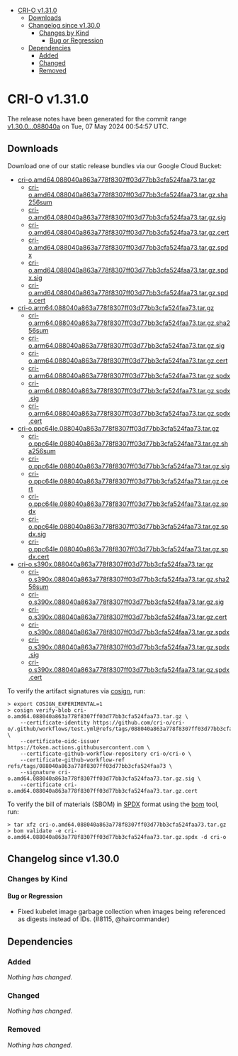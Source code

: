 - [CRI-O v1.31.0](#cri-o-v1310)
  - [Downloads](#downloads)
  - [Changelog since v1.30.0](#changelog-since-v1300)
    - [Changes by Kind](#changes-by-kind)
      - [Bug or Regression](#bug-or-regression)
  - [Dependencies](#dependencies)
    - [Added](#added)
    - [Changed](#changed)
    - [Removed](#removed)

# CRI-O v1.31.0

The release notes have been generated for the commit range
[v1.30.0...088040a](https://github.com/cri-o/cri-o/compare/v1.30.0...v1.31.0) on Tue, 07 May 2024 00:54:57 UTC.

## Downloads

Download one of our static release bundles via our Google Cloud Bucket:

- [cri-o.amd64.088040a863a778f8307ff03d77bb3cfa524faa73.tar.gz](https://storage.googleapis.com/cri-o/artifacts/cri-o.amd64.088040a863a778f8307ff03d77bb3cfa524faa73.tar.gz)
  - [cri-o.amd64.088040a863a778f8307ff03d77bb3cfa524faa73.tar.gz.sha256sum](https://storage.googleapis.com/cri-o/artifacts/cri-o.amd64.088040a863a778f8307ff03d77bb3cfa524faa73.tar.gz.sha256sum)
  - [cri-o.amd64.088040a863a778f8307ff03d77bb3cfa524faa73.tar.gz.sig](https://storage.googleapis.com/cri-o/artifacts/cri-o.amd64.088040a863a778f8307ff03d77bb3cfa524faa73.tar.gz.sig)
  - [cri-o.amd64.088040a863a778f8307ff03d77bb3cfa524faa73.tar.gz.cert](https://storage.googleapis.com/cri-o/artifacts/cri-o.amd64.088040a863a778f8307ff03d77bb3cfa524faa73.tar.gz.cert)
  - [cri-o.amd64.088040a863a778f8307ff03d77bb3cfa524faa73.tar.gz.spdx](https://storage.googleapis.com/cri-o/artifacts/cri-o.amd64.088040a863a778f8307ff03d77bb3cfa524faa73.tar.gz.spdx)
  - [cri-o.amd64.088040a863a778f8307ff03d77bb3cfa524faa73.tar.gz.spdx.sig](https://storage.googleapis.com/cri-o/artifacts/cri-o.amd64.088040a863a778f8307ff03d77bb3cfa524faa73.tar.gz.spdx.sig)
  - [cri-o.amd64.088040a863a778f8307ff03d77bb3cfa524faa73.tar.gz.spdx.cert](https://storage.googleapis.com/cri-o/artifacts/cri-o.amd64.088040a863a778f8307ff03d77bb3cfa524faa73.tar.gz.spdx.cert)
- [cri-o.arm64.088040a863a778f8307ff03d77bb3cfa524faa73.tar.gz](https://storage.googleapis.com/cri-o/artifacts/cri-o.arm64.088040a863a778f8307ff03d77bb3cfa524faa73.tar.gz)
  - [cri-o.arm64.088040a863a778f8307ff03d77bb3cfa524faa73.tar.gz.sha256sum](https://storage.googleapis.com/cri-o/artifacts/cri-o.arm64.088040a863a778f8307ff03d77bb3cfa524faa73.tar.gz.sha256sum)
  - [cri-o.arm64.088040a863a778f8307ff03d77bb3cfa524faa73.tar.gz.sig](https://storage.googleapis.com/cri-o/artifacts/cri-o.arm64.088040a863a778f8307ff03d77bb3cfa524faa73.tar.gz.sig)
  - [cri-o.arm64.088040a863a778f8307ff03d77bb3cfa524faa73.tar.gz.cert](https://storage.googleapis.com/cri-o/artifacts/cri-o.arm64.088040a863a778f8307ff03d77bb3cfa524faa73.tar.gz.cert)
  - [cri-o.arm64.088040a863a778f8307ff03d77bb3cfa524faa73.tar.gz.spdx](https://storage.googleapis.com/cri-o/artifacts/cri-o.arm64.088040a863a778f8307ff03d77bb3cfa524faa73.tar.gz.spdx)
  - [cri-o.arm64.088040a863a778f8307ff03d77bb3cfa524faa73.tar.gz.spdx.sig](https://storage.googleapis.com/cri-o/artifacts/cri-o.arm64.088040a863a778f8307ff03d77bb3cfa524faa73.tar.gz.spdx.sig)
  - [cri-o.arm64.088040a863a778f8307ff03d77bb3cfa524faa73.tar.gz.spdx.cert](https://storage.googleapis.com/cri-o/artifacts/cri-o.arm64.088040a863a778f8307ff03d77bb3cfa524faa73.tar.gz.spdx.cert)
- [cri-o.ppc64le.088040a863a778f8307ff03d77bb3cfa524faa73.tar.gz](https://storage.googleapis.com/cri-o/artifacts/cri-o.ppc64le.088040a863a778f8307ff03d77bb3cfa524faa73.tar.gz)
  - [cri-o.ppc64le.088040a863a778f8307ff03d77bb3cfa524faa73.tar.gz.sha256sum](https://storage.googleapis.com/cri-o/artifacts/cri-o.ppc64le.088040a863a778f8307ff03d77bb3cfa524faa73.tar.gz.sha256sum)
  - [cri-o.ppc64le.088040a863a778f8307ff03d77bb3cfa524faa73.tar.gz.sig](https://storage.googleapis.com/cri-o/artifacts/cri-o.ppc64le.088040a863a778f8307ff03d77bb3cfa524faa73.tar.gz.sig)
  - [cri-o.ppc64le.088040a863a778f8307ff03d77bb3cfa524faa73.tar.gz.cert](https://storage.googleapis.com/cri-o/artifacts/cri-o.ppc64le.088040a863a778f8307ff03d77bb3cfa524faa73.tar.gz.cert)
  - [cri-o.ppc64le.088040a863a778f8307ff03d77bb3cfa524faa73.tar.gz.spdx](https://storage.googleapis.com/cri-o/artifacts/cri-o.ppc64le.088040a863a778f8307ff03d77bb3cfa524faa73.tar.gz.spdx)
  - [cri-o.ppc64le.088040a863a778f8307ff03d77bb3cfa524faa73.tar.gz.spdx.sig](https://storage.googleapis.com/cri-o/artifacts/cri-o.ppc64le.088040a863a778f8307ff03d77bb3cfa524faa73.tar.gz.spdx.sig)
  - [cri-o.ppc64le.088040a863a778f8307ff03d77bb3cfa524faa73.tar.gz.spdx.cert](https://storage.googleapis.com/cri-o/artifacts/cri-o.ppc64le.088040a863a778f8307ff03d77bb3cfa524faa73.tar.gz.spdx.cert)
- [cri-o.s390x.088040a863a778f8307ff03d77bb3cfa524faa73.tar.gz](https://storage.googleapis.com/cri-o/artifacts/cri-o.s390x.088040a863a778f8307ff03d77bb3cfa524faa73.tar.gz)
  - [cri-o.s390x.088040a863a778f8307ff03d77bb3cfa524faa73.tar.gz.sha256sum](https://storage.googleapis.com/cri-o/artifacts/cri-o.s390x.088040a863a778f8307ff03d77bb3cfa524faa73.tar.gz.sha256sum)
  - [cri-o.s390x.088040a863a778f8307ff03d77bb3cfa524faa73.tar.gz.sig](https://storage.googleapis.com/cri-o/artifacts/cri-o.s390x.088040a863a778f8307ff03d77bb3cfa524faa73.tar.gz.sig)
  - [cri-o.s390x.088040a863a778f8307ff03d77bb3cfa524faa73.tar.gz.cert](https://storage.googleapis.com/cri-o/artifacts/cri-o.s390x.088040a863a778f8307ff03d77bb3cfa524faa73.tar.gz.cert)
  - [cri-o.s390x.088040a863a778f8307ff03d77bb3cfa524faa73.tar.gz.spdx](https://storage.googleapis.com/cri-o/artifacts/cri-o.s390x.088040a863a778f8307ff03d77bb3cfa524faa73.tar.gz.spdx)
  - [cri-o.s390x.088040a863a778f8307ff03d77bb3cfa524faa73.tar.gz.spdx.sig](https://storage.googleapis.com/cri-o/artifacts/cri-o.s390x.088040a863a778f8307ff03d77bb3cfa524faa73.tar.gz.spdx.sig)
  - [cri-o.s390x.088040a863a778f8307ff03d77bb3cfa524faa73.tar.gz.spdx.cert](https://storage.googleapis.com/cri-o/artifacts/cri-o.s390x.088040a863a778f8307ff03d77bb3cfa524faa73.tar.gz.spdx.cert)

To verify the artifact signatures via [cosign](https://github.com/sigstore/cosign), run:

```console
> export COSIGN_EXPERIMENTAL=1
> cosign verify-blob cri-o.amd64.088040a863a778f8307ff03d77bb3cfa524faa73.tar.gz \
    --certificate-identity https://github.com/cri-o/cri-o/.github/workflows/test.yml@refs/tags/088040a863a778f8307ff03d77bb3cfa524faa73 \
    --certificate-oidc-issuer https://token.actions.githubusercontent.com \
    --certificate-github-workflow-repository cri-o/cri-o \
    --certificate-github-workflow-ref refs/tags/088040a863a778f8307ff03d77bb3cfa524faa73 \
    --signature cri-o.amd64.088040a863a778f8307ff03d77bb3cfa524faa73.tar.gz.sig \
    --certificate cri-o.amd64.088040a863a778f8307ff03d77bb3cfa524faa73.tar.gz.cert
```

To verify the bill of materials (SBOM) in [SPDX](https://spdx.org) format using the [bom](https://sigs.k8s.io/bom) tool, run:

```console
> tar xfz cri-o.amd64.088040a863a778f8307ff03d77bb3cfa524faa73.tar.gz
> bom validate -e cri-o.amd64.088040a863a778f8307ff03d77bb3cfa524faa73.tar.gz.spdx -d cri-o
```

## Changelog since v1.30.0

### Changes by Kind

#### Bug or Regression
 - Fixed kubelet image garbage collection when images being referenced as digests instead of IDs. (#8115, @haircommander)

## Dependencies

### Added
_Nothing has changed._

### Changed
_Nothing has changed._

### Removed
_Nothing has changed._
